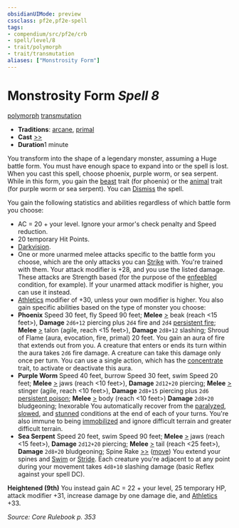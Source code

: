 ```yaml
---
obsidianUIMode: preview
cssclass: pf2e,pf2e-spell
tags:
- compendium/src/pf2e/crb
- spell/level/8
- trait/polymorph
- trait/transmutation
aliases: ["Monstrosity Form"]
---
```

# Monstrosity Form *Spell 8*   
[polymorph](../../Rules/traits/polymorph.md)  [transmutation](../../Rules/traits/transmutation.md)  

- **Traditions**: [arcane](../../Rules/traits/arcane.md), [primal](../../Rules/traits/primal.md)
- **Cast** [>>](../../Rules/core-rulebook/chapter-9-playing-the-game.md#Actions "Two-Action") 
- **Duration**1 minute

You transform into the shape of a legendary monster, assuming a Huge battle form. You must have enough space to expand into or the spell is lost. When you cast this spell, choose phoenix, purple worm, or sea serpent. While in this form, you gain the [beast](../../Rules/traits/beast.md) trait (for phoenix) or the [animal](../../Rules/traits/animal.md) trait (for purple worm or sea serpent). You can [Dismiss](../../Rules/actions/dismiss.md) the spell.

You gain the following statistics and abilities regardless of which battle form you choose:

- AC = 20 + your level. Ignore your armor's check penalty and Speed reduction.
- 20 temporary Hit Points.
- [Darkvision](../../Rules/abilities/darkvision.md).
- One or more unarmed melee attacks specific to the battle form you choose, which are the only attacks you can [Strike](../../Rules/actions/strike.md) with. You're trained with them. Your attack modifier is +28, and you use the listed damage. These attacks are Strength based (for the purpose of the [enfeebled](../../Rules/conditions.md#Enfeebled) condition, for example). If your unarmed attack modifier is higher, you can use it instead.
- [Athletics](../skills.md#Athletics) modifier of +30, unless your own modifier is higher. You also gain specific abilities based on the type of monster you choose:
- **Phoenix** Speed 30 feet, fly Speed 90 feet; **Melee** [>](../../Rules/core-rulebook/chapter-9-playing-the-game.md#Actions "Single Action") beak (reach <15 feet>), **Damage** `2d6+12` piercing plus `2d4` fire and `2d4` [persistent fire](../../Rules/conditions.md#Persistent%20Damage); **Melee** [>](../../Rules/core-rulebook/chapter-9-playing-the-game.md#Actions "Single Action") talon (agile, reach <15 feet>), **Damage** `2d8+12` slashing; Shroud of Flame (aura, evocation, fire, primal) 20 feet. You gain an aura of fire that extends out from you. A creature that enters or ends its turn within the aura takes `2d6` fire damage. A creature can take this damage only once per turn. You can use a single action, which has the [concentrate](../../Rules/traits/concentrate.md) trait, to activate or deactivate this aura.
- **Purple Worm** Speed 40 feet, burrow Speed 30 feet, swim Speed 20 feet; **Melee** [>](../../Rules/core-rulebook/chapter-9-playing-the-game.md#Actions "Single Action") jaws (reach <10 feet>), **Damage** `2d12+20` piercing; **Melee** [>](../../Rules/core-rulebook/chapter-9-playing-the-game.md#Actions "Single Action") stinger (agile, reach <10 feet>), **Damage** `2d8+15` piercing plus `2d6` [persistent poison](../../Rules/conditions.md#Persistent%20Damage); **Melee** [>](../../Rules/core-rulebook/chapter-9-playing-the-game.md#Actions "Single Action") body (reach <10 feet>) **Damage** `2d8+20` bludgeoning; Inexorable You automatically recover from the [paralyzed](../../Rules/conditions.md#Paralyzed), [slowed](../../Rules/conditions.md#Slowed), and [stunned](../../Rules/conditions.md#Stunned) conditions at the end of each of your turns. You're also immune to being [immobilized](../../Rules/conditions.md#Immobilized) and ignore difficult terrain and greater difficult terrain.
- **Sea Serpent** Speed 20 feet, swim Speed 90 feet; **Melee** [>](../../Rules/core-rulebook/chapter-9-playing-the-game.md#Actions "Single Action") jaws (reach <15 feet>), **Damage** `2d12+20` piercing; **Melee** [>](../../Rules/core-rulebook/chapter-9-playing-the-game.md#Actions "Single Action") tail (reach <25 feet>), **Damage** `2d8+20` bludgeoning; Spine Rake [>>](../../Rules/core-rulebook/chapter-9-playing-the-game.md#Actions "Two-Action") ([move](../../Rules/traits/move.md)) You extend your spines and [Swim](../../Rules/actions/swim.md) or [Stride](../../Rules/actions/stride.md). Each creature you're adjacent to at any point during your movement takes `4d8+10` slashing damage (basic Reflex against your spell DC).

**Heightened (9th)** You instead gain AC = 22 + your level, 25 temporary HP, attack modifier +31, increase damage by one damage die, and [Athletics](../skills.md#Athletics) +33.

*Source: Core Rulebook p. 353*